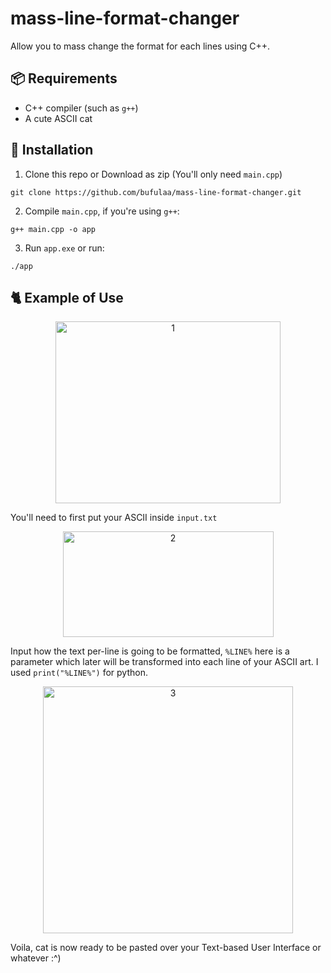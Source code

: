 # mass-line-format-changer
Allow you to mass change the format for each lines using C++.

## 📦 Requirements
- C++ compiler (such as `g++`)
- A cute ASCII cat

## 🔧 Installation
1. Clone this repo or Download as zip (You'll only need `main.cpp`)
```
git clone https://github.com/bufulaa/mass-line-format-changer.git
```

2. Compile `main.cpp`, if you're using `g++`:
```
g++ main.cpp -o app
```

3. Run `app.exe` or run:
```
./app
```

## 🐈 Example of Use
<p align="center">
<img width="360" height="291" alt="1" src="https://github.com/user-attachments/assets/ab125571-c861-4dc6-b2d5-ec2b09dd70d7" /><br>

You'll need to first put your ASCII inside `input.txt`

</p>



<p align="center">
<img width="337" height="169" alt="2" src="https://github.com/user-attachments/assets/d85b2f31-63db-43aa-a062-d0f46e75f67a" /><br>

Input how the text per-line is going to be formatted, `%LINE%` here is a parameter which later will be transformed into each line of your ASCII art. I used `print("%LINE%")` for python.
  
</p>



<p align="center">
<img width="400" height="395" alt="3" src="https://github.com/user-attachments/assets/a36d1e48-8ffc-4337-9afb-4a0ff8925b6c" /><br>

Voila, cat is now ready to be pasted over your Text-based User Interface or whatever :^)
  
</p>
